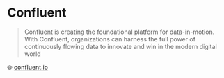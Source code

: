 # Confluent

> Confluent is creating the foundational platform for data-in-motion.
> With Confluent, organizations can harness the full power of continuously flowing data to innovate and win in the modern digital world

🌐 [confluent.io](https://www.confluent.io/)
